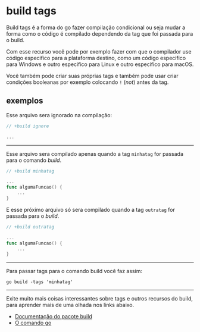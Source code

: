 # build tags

Build tags é a forma do go fazer compilação condicional ou seja mudar a forma como o código é compilado dependendo da tag que foi passada para o build.

Com esse recurso você pode por exemplo fazer com que o compilador use código especifico para a plataforma destino, como um código especifico para Windows e outro especifico para Linux e outro especifico para macOS. 

Você também pode criar suas próprias tags e também pode usar criar condições booleanas por exemplo colocando `!` (_not_) antes da tag.

## exemplos

Esse arquivo sera ignorado na compilação:

```go
// +build ignore

...
```

---

Esse arquivo sera compilado apenas quando a tag `minhatag` for passada para o comando _build_.

```go
// +build minhatag

...
func algumaFuncao() {
    ...
}
```

E esse próximo arquivo só sera compilado quando a tag `outratag` for passada para o _build_.

```go
// +build outratag

...
func algumaFuncao() {
    ...
}
```

---

Para passar tags para o comando build você faz assim:

```console
go build -tags 'minhatag'
```

---

Exite muito mais coisas interessantes sobre tags e outros recursos do build, para aprender mais de uma olhada nos links abaixo.

- [Documentação do pacote build](https://golang.org/pkg/go/build/)
- [O comando go](https://golang.org/cmd/go/)
